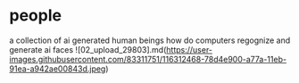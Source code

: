 # people
a collection of ai generated human beings 
how do computers regognize and generate ai faces 
![02_upload_29803].md(https://user-images.githubusercontent.com/83311751/116312468-78d4e900-a77a-11eb-91ea-a942ae00843d.jpeg)
